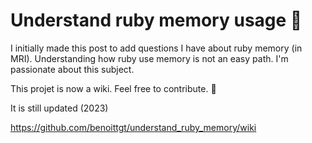 # Understand ruby memory usage 🤔

I initially made this post to add questions I have about ruby memory (in MRI). Understanding how ruby use memory is not an easy path. I'm passionate about this subject.

This projet is now a wiki. Feel free to contribute. 🙌

It is still updated (2023)

https://github.com/benoittgt/understand_ruby_memory/wiki
